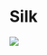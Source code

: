 
Silk
====

<a href=//i.imgur.com/pBg7joz.jpg >
    <img src=https://i.imgur.com/pBg7joz.jpg />
</a>

